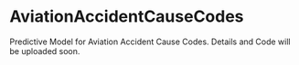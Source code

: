 # AviationAccidentCauseCodes
Predictive Model for Aviation Accident Cause Codes. Details and Code will be uploaded soon.
